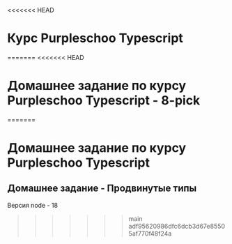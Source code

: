 <<<<<<< HEAD
# Курс Purpleschoo Typescript
=======
<<<<<<< HEAD
# Домашнее задание по курсу Purpleschoo Typescript - 8-pick
=======
# Домашнее задание по курсу Purpleschoo Typescript
## Домашнее задание - Продвинутые типы

Версия node - 18
>>>>>>> main
>>>>>>> adf95620986dfc6dcb3d67e85505af770f48f24a
